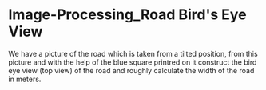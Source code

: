 # Image-Processing_Road Bird's Eye View
We have a picture of the road which is taken from a tilted position, from this picture and with the help of the blue square printred on it construct the bird eye view (top view) of the road and roughly calculate the width of the road in meters. 
